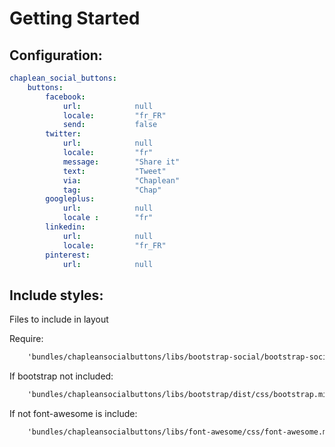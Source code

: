 Getting Started
===============

## Configuration: 

```yaml
chaplean_social_buttons:
    buttons:
        facebook:
            url:            null
            locale:         "fr_FR"
            send:           false
        twitter:
            url:            null
            locale:         "fr"
            message:        "Share it"
            text:           "Tweet"
            via:            "Chaplean"
            tag:            "Chap"
        googleplus:
            url:            null
            locale :        "fr"
        linkedin:            
            url:            null
            locale:         "fr_FR"
        pinterest:
            url:            null
```

## Include styles:

Files to include in layout

Require:
```html
    'bundles/chapleansocialbuttons/libs/bootstrap-social/bootstrap-social.css'
```

If bootstrap not included:
```html
    'bundles/chapleansocialbuttons/libs/bootstrap/dist/css/bootstrap.min.css' 
```

If not font-awesome is include:
```html
    'bundles/chapleansocialbuttons/libs/font-awesome/css/font-awesome.min.css'
```